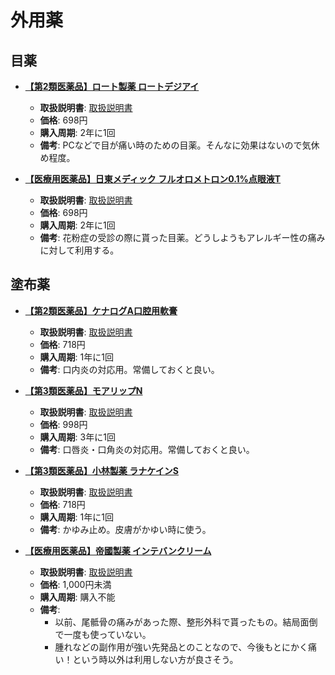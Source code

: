 外用薬
====

目薬
----

- [**【第2類医薬品】ロート製薬 ロートデジアイ**](https://lohaco.jp/product/9775600/)
  - **取扱説明書**: [取扱説明書](http://jp.rohto.com/digieye/eyedrop/)
  - **価格**: 698円
  - **購入周期**: 2年に1回
  - **備考**: PCなどで目が痛い時のための目薬。そんなに効果はないので気休め程度。

- [**【医療用医薬品】日東メディック フルオロメトロン0.1%点眼液T**](https://lohaco.jp/product/9775600/)
  - **取扱説明書**: [取扱説明書](http://info.nittomedic.co.jp/product.php?id=50)
  - **価格**: 698円
  - **購入周期**: 2年に1回
  - **備考**: 花粉症の受診の際に貰った目薬。どうしようもアレルギー性の痛みに対して利用する。

塗布薬
----

- [**【第2類医薬品】ケナログA口腔用軟膏**](https://lohaco.jp/product/1410845/)
  - **取扱説明書**: [取扱説明書](http://www.bms.co.jp/patient/medicine/nostrum/kenalog_a/)
  - **価格**: 718円
  - **購入周期**: 1年に1回
  - **備考**: 口内炎の対応用。常備しておくと良い。

- [**【第3類医薬品】モアリップN**](https://lohaco.jp/product/9804720/)
  - **取扱説明書**: [取扱説明書](http://medical.shiseido.co.jp/moilip/products/moilipn.htm)
  - **価格**: 998円
  - **購入周期**: 3年に1回
  - **備考**: 口唇炎・口角炎の対応用。常備しておくと良い。

- [**【第3類医薬品】小林製薬 ラナケインS**](https://lohaco.jp/product/8506124/)
  - **取扱説明書**: [取扱説明書](http://www.kobayashi.co.jp/seihin/rcn/)
  - **価格**: 718円
  - **購入周期**: 1年に1回
  - **備考**: かゆみ止め。皮膚がかゆい時に使う。

- [**【医療用医薬品】帝國製薬 インテバンクリーム**](https://www.qlife.jp/meds/rx39454.html)
  - **取扱説明書**: [取扱説明書](http://www.info.pmda.go.jp/go/pack/2649719N1106_3_01)
  - **価格**: 1,000円未満
  - **購入周期**: 購入不能
  - **備考**:
    - 以前、尾骶骨の痛みがあった際、整形外科で貰ったもの。結局面倒で一度も使っていない。
    - 腫れなどの副作用が強い先発品とのことなので、今後もとにかく痛い！という時以外は利用しない方が良さそう。
